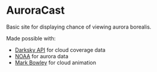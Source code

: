 # AuroraCast
Basic site for displaying chance of viewing aurora borealis.

Made possible with: 
 * [Darksky API](https://darksky.net/dev) for cloud coverage data
 * [NOAA](https://www.swpc.noaa.gov/products/aurora-30-minute-forecast) for aurora data
 * [Mark Bowley](http://www.melovewebdesign.com/) for cloud animation

